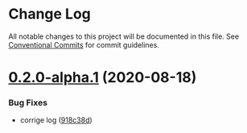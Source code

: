 # Change Log

All notable changes to this project will be documented in this file.
See [Conventional Commits](https://conventionalcommits.org) for commit guidelines.

# [0.2.0-alpha.1](https://github.com/Mathias54/lerna-conventional-commits-example/compare/v0.2.0-alpha.0...v0.2.0-alpha.1) (2020-08-18)


### Bug Fixes

* corrige log ([918c38d](https://github.com/Mathias54/lerna-conventional-commits-example/commit/918c38d695f4888e5c6ab2e3c2bac316c98bf7f2))

